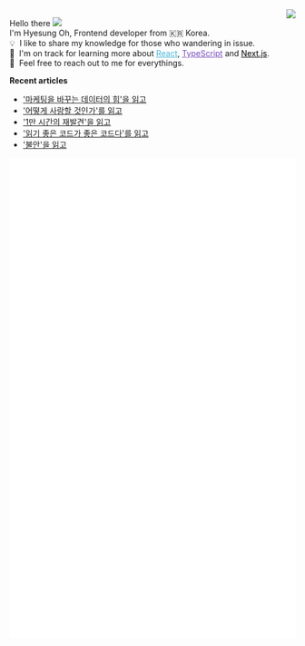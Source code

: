 <img align="right" src="https://hits.seeyoufarm.com/api/count/incr/badge.svg?url=https%3A%2F%2Fgithub.com%2Fhyesungoh%2Fhit-counter&count_bg=%238be9fd&title_bg=%2344475a&icon=riotgames.svg&icon_color=%23E7E7E7&title=hits&edge_flat=false">

<p align="left">

Hello there&nbsp;<img width=40 src="https://cdn.jsdelivr.net/gh/Th3Wall/assets-cdn/PersonalGithubReadme/HandGreet.gif" width="35px" /><br/>
I'm Hyesung Oh, Frontend developer from :kr: Korea. <br/>
💡 &nbsp;I like to share my knowledge for those who wandering in issue.<br/>
🌱 &nbsp;I'm on track for learning more about <a style="color:#45b8d8" href="https://reactjs.org/" target="_blank"><u>React</u></a>, <a style="color:#764ABC" href="https://www.typescriptlang.org/" target="_blank"><u>TypeScript</u></a> and <a style="color:#000000" href="https://nextjs.org/" target="_blank"><u>Next.js</u></a>.<br/>
💬 &nbsp;Feel free to reach out to me for everythings.<br/>

</p>

**Recent articles**
<!-- BLOG-POST-LIST:START -->
- [&#39;마케팅을 바꾸는 데이터의 힘&#39;을 읽고](https://www.hyesungoh.xyz/마케팅을-바꾸는-데이터의-힘)
- [&#39;어떻게 사랑할 것인가&#39;를 읽고](https://www.hyesungoh.xyz/어떻게-사랑할-것인가)
- [&#39;1만 시간의 재발견&#39;을 읽고](https://www.hyesungoh.xyz/1만-시간의-재발견)
- [&#39;읽기 좋은 코드가 좋은 코드다&#39;를 읽고](https://www.hyesungoh.xyz/읽기-좋은-코드가-좋은-코드다)
- [&#39;불안&#39;을 읽고](https://www.hyesungoh.xyz/불안)
<!-- BLOG-POST-LIST:END -->

![Metrics](/github-metrics.svg)
